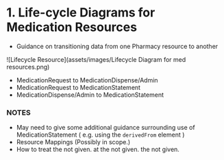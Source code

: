 # 1. Life-cycle Diagrams for Medication Resources
  - Guidance on transitioning data from one Pharmacy resource to another

![Lifecycle Resource](assets/images/Lifecycle Diagram for med resources.png)

  - MedicationRequest to MedicationDispense/Admin
  - MedicationRequest to MedicationStatement
  - MedicationDispense/Admin to MedicationStatement

  ### NOTES
  -	May need to give some additional guidance surrounding use of MedicationStatement  ( e.g. using the  `derivedFrom` element )
  -	Resource Mappings (Possibly in scope.)
  -	How to treat the not given.
at the not given.
the not given.
